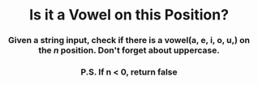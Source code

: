 <div align = 'center'>

# Is it a Vowel on this Position?

</div>

<div align = 'center'>

<h3>Given a string input, check if there is a vowel(a, e, i, o, u,) on the <em>n</em> position. Don't forget about uppercase.</h3>

<h3>P.S. If n < 0, return false</h3>

</div>
